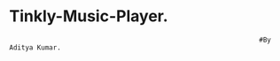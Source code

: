 # Tinkly-Music-Player.
                                                                   #By Aditya Kumar. 
